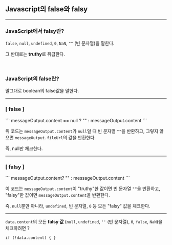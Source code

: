 <h2>Javascript의 false와 falsy</h2>

---


<h3>JavaScript에서 falsy란?</h3> 

`false`, `null`, `undefined`, `0`, `NaN`, `""` (빈 문자열)을 말한다. 

그 반대로는 **truthy**로 취급한다.

<br/>

<h3>JavaScript의 false란? </h3>

말그대로 boolean의 false값을 말한다. 

---

<h3>[ false ]</h3>
```
messageOutput.content == null ? "" : messageOutput.content
```

위 코드는 `messageOutput.content`가 `null`일 때 빈 문자열 `""`을 반환하고, 그렇지 않으면 `messageOutput.fileUrl`의 값을 반환한다. 

즉, null만  체크한다.

---

<h3>[ falsy ]</h3>
```
messageOutput.content? "" : messageOutput.content
```

이 코드는 `messageOutput.content`이 "truthy"한 값이면 빈 문자열 `""`을 반환하고, "falsy"한 값이면 `messageOutput.content`을 반환한다.


즉, `null`뿐만 아니라, `undefined`, 빈 문자열, `0` 등 모든 "falsy" 값을 체크한다.

---


`data.content`의 모든 **falsy 값** (`null`, `undefined`, `''` (빈 문자열), `0`, `false`, `NaN`)을 체크하려면 ?

```
if (!data.content) { }
```